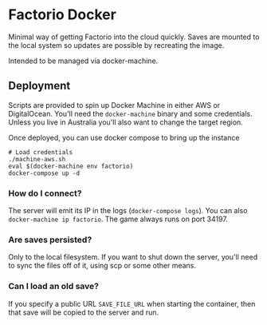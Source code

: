 # Factorio Docker

Minimal way of getting Factorio into the cloud quickly. Saves are mounted to the
local system so updates are possible by recreating the image.

Intended to be managed via docker-machine.

## Deployment

Scripts are provided to spin up Docker Machine in either AWS or DigitalOcean. You'll need the `docker-machine` binary and some credentials. Unless you live in Australia you'll also want to change the target region.

Once deployed, you can use docker compose to bring up the instance

```
# Load credentials
./machine-aws.sh
eval $(docker-machine env factorio)
docker-compose up -d
```

### How do I connect?

The server will emit its IP in the logs (`docker-compose logs`). You can also `docker-machine ip factorio`. The game always runs on port 34197.

### Are saves persisted?

Only to the local filesystem. If you want to shut down the server, you'll need to sync the files off of it, using scp or some other means.

### Can I load an old save?

If you specify a public URL `SAVE_FILE_URL` when starting the container, then that save will be copied to the server and run.

